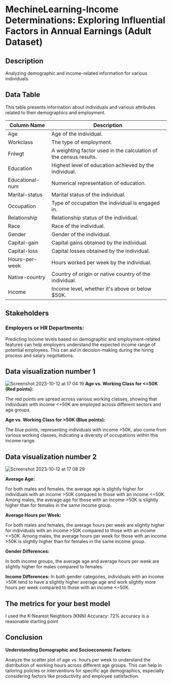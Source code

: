# MechineLearning-Income Determinations: Exploring Influential Factors in Annual Earnings (Adult Dataset)

## Description

Analyzing demographic and income-related information for various individuals.

## Data Table

This table presents information about individuals and various attributes related to their demographics and employment.

| Column Name       | Description                                                        |
|-------------------|--------------------------------------------------------------------|
| Age               | Age of the individual.                                             |
| Workclass         | The type of employment.                                            |
| Fnlwgt            | A weighting factor used in the calculation of the census results.  |
| Education         | Highest level of education achieved by the individual.             |
| Educational-num   | Numerical representation of education.                              |
| Marital-status    | Marital status of the individual.                                   |
| Occupation        | Type of occupation the individual is engaged in.                    |
| Relationship      | Relationship status of the individual.                              |
| Race              | Race of the individual.                                             |
| Gender            | Gender of the individual.                                           |
| Capital-gain      | Capital gains obtained by the individual.                            |
| Capital-loss      | Capital losses obtained by the individual.                           |
| Hours-per-week    | Hours worked per week by the individual.                             |
| Native-country    | Country of origin or native country of the individual.              |
| Income            | Income level, whether it's above or below $50K.                     |

## Stakeholders
### Employers or HR Departments:
Predicting income levels based on demographic and employment-related features can help employers understand the expected income range of potential employees. This can aid in decision-making during the hiring process and salary negotiations.
## Data visualization number 1
![Screenshot 2023-10-12 at 17 04 19](https://github.com/OleFlow/MechineLearning/assets/106384255/d51b45f1-789c-4555-a99e-be1561947cf7)
**Age vs. Working Class for <=50K (Red points):**

The red points are spread across various working classes, showing that individuals with income <=50K are employed across different sectors and age groups.

**Age vs. Working Class for >50K (Blue points):**

The blue points, representing individuals with income >50K, also come from various working classes, indicating a diversity of occupations within this income range.

## Data visualization number 2
![Screenshot 2023-10-12 at 17 08 29](https://github.com/OleFlow/MechineLearning/assets/106384255/ab4c959f-2bd0-4099-aad3-eb0b6eeb8788)

**Average Age:**

For both males and females, the average age is slightly higher for individuals with an income >50K compared to those with an income <=50K.
Among males, the average age for those with an income >50K is slightly higher than for females in the same income group.


**Average Hours per Week:**

For both males and females, the average hours per week are slightly higher for individuals with an income >50K compared to those with an income <=50K.
Among males, the average hours per week for those with an income >50K is slightly higher than for females in the same income group.


**Gender Differences:**

In both income groups, the average age and average hours per week are slightly higher for males compared to females.


**Income Differences:**
In both gender categories, individuals with an income >50K tend to have a slightly higher average age and work slightly more hours per week compared to those with an income <=50K.

## The metrics for your best model

I used the K-Nearest Neighbors (KNN)
Accuracy: 72% accuracy is a reasonable starting point

## Conclusion
**Understanding Demographic and Socioeconomic Factors:**

Analyze the scatter plot of age vs. hours per week to understand the distribution of working hours across different age groups. This can help in tailoring policies or interventions for specific age demographics, especially considering factors like productivity and employee satisfaction.

